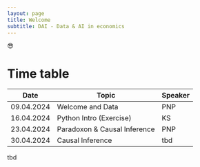 ```yaml
---
layout: page
title: Welcome
subtitle: DAI - Data & AI in economics
---
```


:sunglasses:

# Time table
 Date       | Topic                                                           | Speaker 
------------|-----------------------------------------------------------------|---------
 09.04.2024 | Welcome and Data                                                | PNP
 16.04.2024 | Python Intro (Exercise)                                         | KS
 23.04.2024 | Paradoxon & Causal Inference                                    | PNP
 30.04.2024 | Causal Inference                                                | tbd     
 tbd
 
